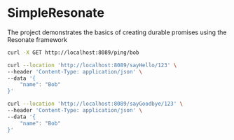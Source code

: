 # SimpleResonate
The project demonstrates the basics of creating durable promises using the Resonate framework

```bash
curl -X GET http://localhost:8089/ping/bob
```

```bash
curl --location 'http://localhost:8089/sayHello/123' \
--header 'Content-Type: application/json' \
--data '{
    "name": "Bob"
}'
```


```bash
curl --location 'http://localhost:8089/sayGoodbye/123' \
--header 'Content-Type: application/json' \
--data '{
    "name": "Bob"
}'
```
